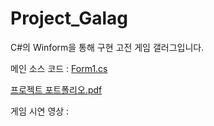 # Project_Galag

C#의 Winform을 통해 구현 고전 게임 갤러그입니다.

메인 소스 코드 : [Form1.cs](https://github.com/Seon-dongun/Project_Galag/blob/master/Project_Galag/Form1.cs)

[프로젝트 포트폴리오.pdf](https://docs.google.com/viewer?url=https://github.com/Seon-dongun/Project_Galag/raw/master/프로젝트_포트폴리오.pdf)

게임 시연 영상 : 
